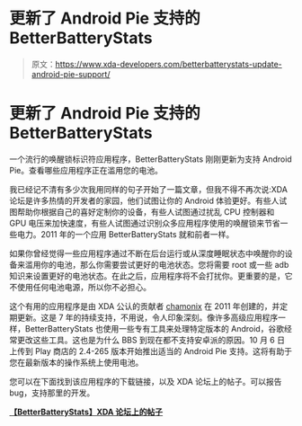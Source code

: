 # 更新了 Android Pie 支持的 BetterBatteryStats

> 原文：<https://www.xda-developers.com/betterbatterystats-update-android-pie-support/>

# 更新了 Android Pie 支持的 BetterBatteryStats

一个流行的唤醒锁标识符应用程序，BetterBatteryStats 刚刚更新为支持 Android Pie。查看哪些应用程序正在滥用您的电池。

我已经记不清有多少次我用同样的句子开始了一篇文章，但我不得不再次说:XDA 论坛是许多热情的开发者的家园，他们试图让你的 Android 体验更好。有些人试图帮助你根据自己的喜好定制你的设备，有些人试图通过扰乱 CPU 控制器和 GPU 电压来加快速度，有些人试图通过识别众多应用程序使用的唤醒锁来节省一些电力。2011 年的一个应用 BetterBatteryStats 就和前者一样。

如果你曾经觉得一些应用程序通过不断在后台运行或从深度睡眠状态中唤醒你的设备来滥用你的电池，那么你需要尝试更好的电池状态。您将需要 root 或一些 adb 知识来设置更好的电池状态。在此之后，应用程序将不会打扰你。更重要的是，它不使用任何电池电源，所以你不必担心。

这个有用的应用程序是由 XDA 公认的贡献者 [chamonix](https://forum.xda-developers.com/member.php?u=1330150) 在 2011 年创建的，并定期更新。这是 7 年的持续支持，不用说，令人印象深刻。像许多高级应用程序一样，BetterBatteryStats 也使用一些专有工具来处理特定版本的 Android，谷歌经常更改这些工具。这也是为什么 BBS 到现在都不支持安卓派的原因。10 月 6 日上传到 Play 商店的 2.4-265 版本开始推出适当的 Android Pie 支持。这将有助于您在最新版本的操作系统上使用电池。

您可以在下面找到该应用程序的下载链接，以及 XDA 论坛上的帖子。可以报告 bug，支持那里的开发。

[**【BetterBatteryStats】XDA 论坛上的帖子**](https://forum.xda-developers.com/showthread.php?t=1179809)